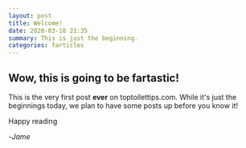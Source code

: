 ```yaml
---
layout: post
title: Welcome!
date: 2020-03-18 21:35
summary: This is just the beginning.
categories: farticles
---
```


## Wow, this is going to be fartastic!
This is the very first post **ever** on toptoilettips.com.
While it's just the beginnings today, we plan to have some posts up before you know it!

Happy reading 

-*Jame*
